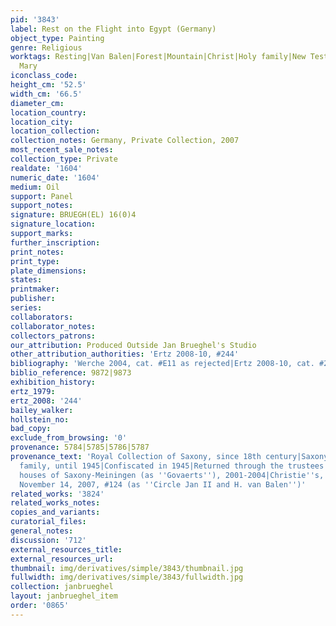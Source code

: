 ```yaml
---
pid: '3843'
label: Rest on the Flight into Egypt (Germany)
object_type: Painting
genre: Religious
worktags: Resting|Van Balen|Forest|Mountain|Christ|Holy family|New Testament|Virgin
  Mary
iconclass_code:
height_cm: '52.5'
width_cm: '66.5'
diameter_cm:
location_country:
location_city:
location_collection:
collection_notes: Germany, Private Collection, 2007
most_recent_sale_notes:
collection_type: Private
realdate: '1604'
numeric_date: '1604'
medium: Oil
support: Panel
support_notes:
signature: BRUEGH(EL) 16(0)4
signature_location:
support_marks:
further_inscription:
print_notes:
print_type:
plate_dimensions:
states:
printmaker:
publisher:
series:
collaborators:
collaborator_notes:
collectors_patrons:
our_attribution: Produced Outside Jan Brueghel's Studio
other_attribution_authorities: 'Ertz 2008-10, #244'
bibliography: 'Werche 2004, cat. #E11 as rejected|Ertz 2008-10, cat. #244'
biblio_reference: 9872|9873
exhibition_history:
ertz_1979:
ertz_2008: '244'
bailey_walker:
hollstein_no:
bad_copy:
exclude_from_browsing: '0'
provenance: 5784|5785|5786|5787
provenance_text: 'Royal Collection of Saxony, since 18th century|Saxony-Meiningen
  family, until 1945|Confiscated in 1945|Returned through the trustees of the ducal
  houses of Saxony-Meiningen (as ''Govaerts''), 2001-2004|Christie''s, Amsterdam,
  November 14, 2007, #124 (as ''Circle Jan II and H. van Balen'')'
related_works: '3824'
related_works_notes:
copies_and_variants:
curatorial_files:
general_notes:
discussion: '712'
external_resources_title:
external_resources_url:
thumbnail: img/derivatives/simple/3843/thumbnail.jpg
fullwidth: img/derivatives/simple/3843/fullwidth.jpg
collection: janbrueghel
layout: janbrueghel_item
order: '0865'
---
```

